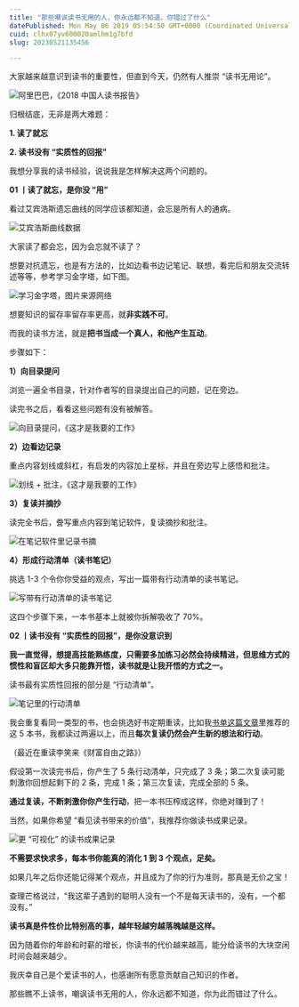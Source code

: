 ```yaml
---
title: "那些嘲讽读书无用的人，你永远都不知道，你错过了什么"
datePublished: Mon May 06 2019 05:54:50 GMT+0000 (Coordinated Universal Time)
cuid: clhx07yv600020amlhm1g7bfd
slug: 20230521135456

---
```


大家越来越意识到读书的重要性，但直到今天，仍然有人推崇 “读书无用论”。

![阿里巴巴，《2018 中国人读书报告》](https://cdn.hashnode.com/res/hashnode/image/upload/v1684648360793/cb8ee87b-1122-4e79-8d99-fb02b0ceaaed.jpeg)

归根结底，无非是两大难题：

**1\. 读了就忘**

**2\. 读书没有 “实质性的回报”**

我想分享我的读书经验，说说我是怎样解决这两个问题的。

**01 丨读了就忘，是你没 “用”**

看过艾宾浩斯遗忘曲线的同学应该都知道，会忘是所有人的通病。

![艾宾浩斯曲线数据](https://cdn.hashnode.com/res/hashnode/image/upload/v1684648368706/803f491f-0a7f-4624-a37a-9dad1cff803b.png)

大家读了都会忘，因为会忘就不读了？

想要对抗遗忘，也是有方法的，比如边看书边记笔记、联想，看完后和朋友交流转述等等，参考学习金字塔，如下图。

![学习金字塔，图片来源网络](https://cdn.hashnode.com/res/hashnode/image/upload/v1684648373893/633da9fe-36f3-41e7-b7c6-86cbf315d7da.jpeg)

想要知识的留存率留存率更高，就**非实践不可**。

而我的读书方法，就是**把书当成一个真人，和他产生互动**。

步骤如下：

**1）向目录提问**

浏览一遍全书目录，针对作者写的目录提出自己的问题，记在旁边。

读完书之后，看看这些问题有没有被解答。

![向目录提问，《这才是我要的工作》](https://cdn.hashnode.com/res/hashnode/image/upload/v1684648379363/1d3c690f-7ae0-42e0-b0b2-6c355836c699.jpeg)

**2）边看边记录**

重点内容划线或斜杠，有启发的内容加上星标，并且在旁边写上感悟和批注。

![划线 + 批注，《这才是我要的工作》](https://cdn.hashnode.com/res/hashnode/image/upload/v1684648383880/f55dd1f4-0ab0-40fb-bfda-141246ca6def.jpeg)

**3）复读并摘抄**

读完全书后，誊写重点内容到笔记软件，复读摘抄和批注。

![在笔记软件里记录书摘](https://cdn.hashnode.com/res/hashnode/image/upload/v1684648387767/08306cdd-cc68-4c21-8449-08eb9ace7f13.png)

**4）形成行动清单（读书笔记）**

挑选 1-3 个令你你受益的观点，写出一篇带有行动清单的读书笔记。

![写带有行动清单的读书笔记](https://cdn.hashnode.com/res/hashnode/image/upload/v1684648399408/3322665a-df0f-46bf-96f5-7b73701329b5.jpeg)

这四个步骤下来，一本书基本上就被你拆解吸收了 70%。

**02 丨读书没有 “实质性的回报”，是你没意识到**

**我一直觉得，想提高技能熟练度，只需要多加练习必然会持续精进，但思维方式的惯性和盲区却大多只能靠开悟，读书就是让我开悟的方式之一。**

读书最有实质性回报的部分是 “行动清单”。

![笔记里的行动清单](https://cdn.hashnode.com/res/hashnode/image/upload/v1684648405416/bd35d446-2366-43a4-8b2b-05d6c4f0c94d.png)

我会重复看同一类型的书，也会挑选好书定期重读，比如我[书单这篇文章](http://mp.weixin.qq.com/s?__biz=MzI3MzU5MDA1OQ==&mid=2247485492&idx=1&sn=679580b5befd6e7e2094567ec64c0aea&chksm=eb21ba70dc563366a2e904dd0004e4bba6c03b99e72bb26f7449f4c9fddd87cbf5a6711fbcf9&scene=21#wechat_redirect)里推荐的这 5 本书，我都读过两遍以上，而且**每次复读仍然会产生新的想法和行动**。

（最近在重读李笑来《财富自由之路》）

假设第一次读完书后，你产生了 5 条行动清单，只完成了 3 条；第二次复读可能刺激你回想起剩下的 2 条，完成 1 条；第三次复读，完成全部的 5 条。

**通过复读，不断刺激你你产生行动**，把一本书压榨成这样，你绝对赚到了！

当然，如果你希望 “看见读书带来的价值”，我推荐你做读书成果记录。

![更 “可视化” 的读书成果记录](https://cdn.hashnode.com/res/hashnode/image/upload/v1684648410750/85a96b37-f4cd-4463-bdb1-2072c817ce36.png)

**不需要求快求多，每本书你能真的消化 1 到 3 个观点，足矣。**

如果几年之后你还能记得某个观点，并且成为了你的行为准则，那真是无价之宝！

查理芒格说过，“我这辈子遇到的聪明人没有一个不是每天读书的，没有，一个都没有。”

**读书真是件性价比特别高的事，越年轻越穷越落魄越是这样。**

因为随着你的年龄和时薪的增长，你读书的代价越来越高，能分给读书的大块空闲时间会越来越少。

我庆幸自己是个爱读书的人，也感谢所有愿意贡献自己知识的作者。

那些瞧不上读书，嘲讽读书无用的人，你永远都不知道，你为此而错过了什么。